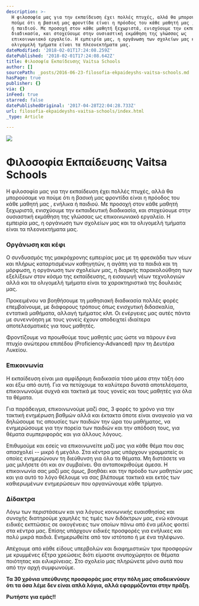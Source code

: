 ```yaml
---
description: >-
  H φιλοσοφία μας για την εκπαίδευση έχει πολλές πτυχές, αλλά θα μπορούσαμε να
  πούμε ότι η βασική μας φροντίδα είναι η πρόοδος του κάθε μαθητή μας , ενήλικα
  ή παιδιού. Με προσοχή στον κάθε μαθητή ξεχωριστά, ενισχύουμε την εκπαιδευτική
  διαδικασία, και στοχεύουμε στην ουσιαστική εκμάθηση της γλώσσας ως
  επικοινωνιακό εργαλείο. Η εμπειρία μας, η οργάνωση των σχολείων μας και τα
  ολιγομελή τμήματα είναι τα πλεονεκτήματα μας.
dateModified: '2018-02-01T17:24:08.259Z'
datePublished: '2018-02-01T17:24:08.642Z'
title: Φιλοσοφία Εκπαίδευσης Vaitsa Schools
author: []
sourcePath: _posts/2016-06-23-filosofia-ekpaideyshs-vaitsa-schools.md
hasPage: true
publisher: {}
via: {}
inFeed: true
starred: false
datePublishedOriginal: '2017-04-28T22:04:28.733Z'
url: filosofia-ekpaideyshs-vaitsa-schools/index.html
_type: Article

---
```

![](https://the-grid-user-content.s3-us-west-2.amazonaws.com/f4e200ff-b086-4748-a8f4-9ebb723bea1e.jpg)

# Φιλοσοφία Εκπαίδευσης Vaitsa Schools

H φιλοσοφία μας για την εκπαίδευση έχει πολλές πτυχές, αλλά θα μπορούσαμε να πούμε ότι η βασική μας φροντίδα είναι η πρόοδος του κάθε μαθητή μας , ενήλικα ή παιδιού. Με προσοχή στον κάθε μαθητή ξεχωριστά, ενισχύουμε την εκπαιδευτική διαδικασία, και στοχεύουμε στην ουσιαστική εκμάθηση της γλώσσας ως επικοινωνιακό εργαλείο. Η εμπειρία μας, η οργάνωση των σχολείων μας και τα ολιγομελή τμήματα είναι τα πλεονεκτήματα μας.

### Οργάνωση και κέφι

Ο συνδυασμός της μακρόχρονης εμπειρίας μας με τη φρεσκάδα των νέων και πλήρως καταρτισμένων καθηγητών, η αγάπη για τα παιδιά και τη μόρφωση, η οργάνωση των σχολείων μας, η διαρκής παρακολούθηση των εξελίξεων στον κόσμο της εκπαίδευσης, η εισαγωγή νέων τεχνολογιών αλλά και τα ολιγομελή τμήματα είναι τα χαρακτηριστικά της δουλειάς μας.

Προκειμένου να βοηθήσουμε τη μαθησιακή διαδικασία πολλές φορές επεμβαίνουμε, με διάφορους τρόπους όπως ενισχυτική διδασκαλία, εντατικά μαθήματα, αλλαγή τμήματος κλπ. Οι ενέργειες μας αυτές πάντα με συνεννόηση με τους γονείς έχουν αποδειχτεί ιδιαίτερα αποτελεσματικές για τους μαθητές.

Φροντίζουμε να προωθούμε τους μαθητές μας ώστε να πάρουν ένα πτυχίο ανώτερου επιπέδου (Proficiency-Advanced) πριν τη Δευτέρα Λυκείου.

### **Επικοινωνία**

Η εκπαίδευση είναι μια αμφίδρομη διαδικασία τόσο μέσα στην τάξη όσο και έξω από αυτή. Για να πετύχουμε τα καλύτερα δυνατά αποτελέσματα, επικοινωνούμε συχνά και τακτικά με τους γονείς και τους μαθητές για όλα τα θέματα.

Για παράδειγμα, επικοινωνούμε μαζί σας, 3 φορές το χρόνο για την τακτική ενημέρωση βαθμών αλλά και έκτακτα όποτε είναι αναγκαίο για να δηλώσουμε τις απουσίες των παιδιών την ώρα του μαθήματος, να ενημερώσουμε για την πορεία των παιδιών και την απόδοση τους, για θέματα συμπεριφοράς και για άλλους λόγους.

Επιθυμούμε και εσείς να επικοινωνείτε μαζί μας για κάθε θέμα που σας απασχολεί -- μικρό ή μεγάλο. Στα κέντρα μας υπάρχουν γραμματείς οι οποίες ενημερώνουν τη διεύθυνση για όλα τα θέματα. Μη διστάσετε να μας μιλήσετε ότι και αν συμβαίνει. Θα ανταποκριθούμε άμεσα. Η επικοινωνία σας μαζί μας όμως, βοηθάει και την πρόοδο των μαθητών μας και για αυτό το λόγο θέλουμε να σας βλέπουμε τακτικά και εκτός των καθιερωμένων ενημερώσεων που οργανώνουμε κάθε τρίμηνο.

### **Δίδακτρα**

Λόγω των περιστάσεων και για λόγους κοινωνικής ευαισθησίας και συνοχής διατηρούμε χαμηλές τις τιμές των διδάκτρων μας, ενώ κάνουμε ειδικές εκπτώσεις σε οικογένειες των οποίων πάνω από ένα μέλος φοιτεί στα κέντρα μας. Επίσης υπάρχουν ειδικές προσφορές για ενήλικες και πολύ μικρά παιδιά. Ενημερωθείτε από τον ιστότοπο ή με ένα τηλέφωνο.

Απέχουμε από κάθε είδους υπερβολών και διαφημιστικών τρικ προσφορών με κρυμμένες έξτρα χρεώσεις διότι είμαστε ανυποχώρητοι σε θέματα ποιότητας και ειλικρίνειας. Στο σχολείο μας πληρώνετε μόνο αυτά που από την αρχή συμφωνούμε.

**Τα 30 χρόνια υπεύθυνης προσφοράς μας στην πόλη μας αποδεικνύουν ότι τα όσα λέμε δεν είναι απλά λόγια, αλλά εφαρμόζονται στην πράξη.**

**Ρωτήστε για εμάς!!**